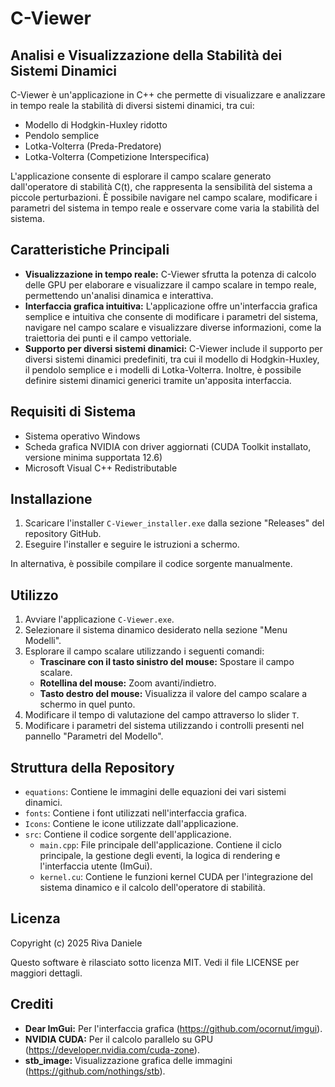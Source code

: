 # C-Viewer

## Analisi e Visualizzazione della Stabilità dei Sistemi Dinamici

C-Viewer è un'applicazione in C++ che permette di visualizzare e analizzare in tempo reale la stabilità di diversi sistemi dinamici, tra cui:

*   Modello di Hodgkin-Huxley ridotto
*   Pendolo semplice
*   Lotka-Volterra (Preda-Predatore)
*   Lotka-Volterra (Competizione Interspecifica)

L'applicazione consente di esplorare il campo scalare generato dall'operatore di stabilità C(t), che rappresenta la sensibilità del sistema a piccole perturbazioni. È possibile navigare nel campo scalare, modificare i parametri del sistema in tempo reale e osservare come varia la stabilità del sistema.

## Caratteristiche Principali

*   **Visualizzazione in tempo reale:** C-Viewer sfrutta la potenza di calcolo delle GPU per elaborare e visualizzare il campo scalare in tempo reale, permettendo un'analisi dinamica e interattiva.
*   **Interfaccia grafica intuitiva:** L'applicazione offre un'interfaccia grafica semplice e intuitiva che consente di modificare i parametri del sistema, navigare nel campo scalare e visualizzare diverse informazioni, come la traiettoria dei punti e il campo vettoriale.
*   **Supporto per diversi sistemi dinamici:** C-Viewer include il supporto per diversi sistemi dinamici predefiniti, tra cui il modello di Hodgkin-Huxley, il pendolo semplice e i modelli di Lotka-Volterra. Inoltre, è possibile definire sistemi dinamici generici tramite un'apposita interfaccia.

## Requisiti di Sistema

*   Sistema operativo Windows
*   Scheda grafica NVIDIA con driver aggiornati (CUDA Toolkit installato, versione minima supportata 12.6)
*   Microsoft Visual C++ Redistributable

## Installazione

1. Scaricare l'installer `C-Viewer_installer.exe` dalla sezione "Releases" del repository GitHub.
2. Eseguire l'installer e seguire le istruzioni a schermo.

In alternativa, è possibile compilare il codice sorgente manualmente.

## Utilizzo

1. Avviare l'applicazione `C-Viewer.exe`.
2. Selezionare il sistema dinamico desiderato nella sezione "Menu Modelli".
3. Esplorare il campo scalare utilizzando i seguenti comandi:
    *   **Trascinare con il tasto sinistro del mouse:** Spostare il campo scalare.
    *   **Rotellina del mouse:** Zoom avanti/indietro.
    *   **Tasto destro del mouse:** Visualizza il valore del campo scalare a schermo in quel punto.
4. Modificare il tempo di valutazione del campo attraverso lo slider `T`.
5. Modificare i parametri del sistema utilizzando i controlli presenti nel pannello "Parametri del Modello".

## Struttura della Repository

*   `equations`: Contiene le immagini delle equazioni dei vari sistemi dinamici.
*   `fonts`: Contiene i font utilizzati nell'interfaccia grafica.
*   `Icons`: Contiene le icone utilizzate dall'applicazione.
*   `src`: Contiene il codice sorgente dell'applicazione.
    *   `main.cpp`: File principale dell'applicazione. Contiene il ciclo principale, la gestione degli eventi, la logica di rendering e l'interfaccia utente (ImGui).
    *   `kernel.cu`: Contiene le funzioni kernel CUDA per l'integrazione del sistema dinamico e il calcolo dell'operatore di stabilità.

## Licenza

Copyright (c) 2025 Riva Daniele

Questo software è rilasciato sotto licenza MIT.
Vedi il file LICENSE per maggiori dettagli.

## Crediti

*   **Dear ImGui:** Per l'interfaccia grafica (https://github.com/ocornut/imgui).
*   **NVIDIA CUDA:** Per il calcolo parallelo su GPU (https://developer.nvidia.com/cuda-zone).
*   **stb_image:** Visualizzazione grafica delle immagini (https://github.com/nothings/stb).
